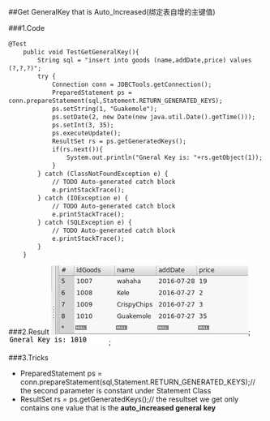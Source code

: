 ##Get GeneralKey that is Auto_Increased(绑定表自增的主键值)
              
###1.Code          
```
@Test
	public void TestGetGeneralKey(){
		String sql = "insert into goods (name,addDate,price) values (?,?,?)";
		try {
			Connection conn = JDBCTools.getConnection();
			PreparedStatement ps = conn.prepareStatement(sql,Statement.RETURN_GENERATED_KEYS);
			ps.setString(1, "Guakemole");
			ps.setDate(2, new Date(new java.util.Date().getTime()));
			ps.setInt(3, 35);
			ps.executeUpdate();
			ResultSet rs = ps.getGeneratedKeys();
			if(rs.next()){
				System.out.println("Gneral Key is: "+rs.getObject(1));
			}
		} catch (ClassNotFoundException e) {
			// TODO Auto-generated catch block
			e.printStackTrace();
		} catch (IOException e) {
			// TODO Auto-generated catch block
			e.printStackTrace();
		} catch (SQLException e) {
			// TODO Auto-generated catch block
			e.printStackTrace();
		}
	}
```                 
            
       
###2.Result 
![resultInMySQL](/src/picture/autoIncreasedGeneralKey_MySQL.png);                 
![resultInEclipse](/src/picture/autoIncreasedGeneralKey_Eclipse.png);              
          
###3.Tricks        
- PreparedStatement ps = conn.prepareStatement(sql,Statement.RETURN_GENERATED_KEYS);// the second parameter is constant under Statement Class         
- ResultSet rs = ps.getGeneratedKeys();// the resultset we get only contains one value that is the **auto_increased general key**          


